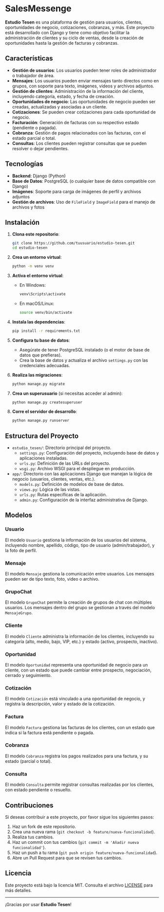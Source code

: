 # SalesMessenge

**Estudio Tesen** es una plataforma de gestión para usuarios, clientes, oportunidades de negocio, cotizaciones, cobranzas, y más. Este proyecto está desarrollado con Django y tiene como objetivo facilitar la administración de clientes y su ciclo de ventas, desde la creación de oportunidades hasta la gestión de facturas y cobranzas.

## Características

- **Gestión de usuarios**: Los usuarios pueden tener roles de administrador o trabajador de área.
- **Mensajes**: Los usuarios pueden enviar mensajes tanto directos como en grupos, con soporte para texto, imágenes, videos y archivos adjuntos.
- **Gestión de clientes**: Administración de la información del cliente, incluyendo categoría, estado, y fecha de creación.
- **Oportunidades de negocio**: Las oportunidades de negocio pueden ser creadas, actualizadas y asociadas a un cliente.
- **Cotizaciones**: Se pueden crear cotizaciones para cada oportunidad de negocio.
- **Facturación**: Generación de facturas con su respectivo estado (pendiente o pagada).
- **Cobranza**: Gestión de pagos relacionados con las facturas, con el estado parcial o total.
- **Consultas**: Los clientes pueden registrar consultas que se pueden resolver o dejar pendientes.

## Tecnologías

- **Backend**: Django (Python)
- **Base de Datos**: PostgreSQL (o cualquier base de datos compatible con Django)
- **Imágenes**: Soporte para carga de imágenes de perfil y archivos adjuntos
- **Gestión de archivos**: Uso de `FileField` y `ImageField` para el manejo de archivos y fotos

## Instalación

1. **Clona este repositorio**:

    ```bash
    git clone https://github.com/tuusuario/estudio-tesen.git
    cd estudio-tesen
    ```

2. **Crea un entorno virtual**:

    ```bash
    python -m venv venv
    ```

3. **Activa el entorno virtual**:
   - En Windows:
     ```bash
     venv\Scripts\activate
     ```
   - En macOS/Linux:
     ```bash
     source venv/bin/activate
     ```

4. **Instala las dependencias**:

    ```bash
    pip install -r requirements.txt
    ```

5. **Configura tu base de datos**:
   - Asegúrate de tener PostgreSQL instalado (o el motor de base de datos que prefieras).
   - Crea la base de datos y actualiza el archivo `settings.py` con las credenciales adecuadas.

6. **Realiza las migraciones**:

    ```bash
    python manage.py migrate
    ```

7. **Crea un superusuario** (si necesitas acceder al admin):

    ```bash
    python manage.py createsuperuser
    ```

8. **Corre el servidor de desarrollo**:

    ```bash
    python manage.py runserver
    ```

## Estructura del Proyecto

- `estudio_tesen/`: Directorio principal del proyecto.
    - `settings.py`: Configuración del proyecto, incluyendo base de datos y aplicaciones instaladas.
    - `urls.py`: Definición de las URLs del proyecto.
    - `wsgi.py`: Archivo WSGI para el despliegue en producción.
- `app/`: Directorio con las aplicaciones Django que manejan la lógica de negocio (usuarios, clientes, ventas, etc.).
    - `models.py`: Definición de modelos de base de datos.
    - `views.py`: Lógica de las vistas.
    - `urls.py`: Rutas específicas de la aplicación.
    - `admin.py`: Configuración de la interfaz administrativa de Django.

## Modelos

### **Usuario**
El modelo `Usuario` gestiona la información de los usuarios del sistema, incluyendo nombre, apellido, código, tipo de usuario (admin/trabajador), y la foto de perfil.

### **Mensaje**
El modelo `Mensaje` gestiona la comunicación entre usuarios. Los mensajes pueden ser de tipo texto, foto, video o archivo.

### **GrupoChat**
El modelo `GrupoChat` permite la creación de grupos de chat con múltiples usuarios. Los mensajes dentro del grupo se gestionan a través del modelo `MensajeGrupo`.

### **Cliente**
El modelo `Cliente` administra la información de los clientes, incluyendo su categoría (alto, medio, bajo, VIP, etc.) y estado (activo, prospecto, inactivo).

### **Oportunidad**
El modelo `Oportunidad` representa una oportunidad de negocio para un cliente, con un estado que puede cambiar entre prospecto, negociación, cerrado y seguimiento.

### **Cotización**
El modelo `Cotización` está vinculado a una oportunidad de negocio, y registra la descripción, valor y estado de la cotización.

### **Factura**
El modelo `Factura` gestiona las facturas de los clientes, con un estado que indica si la factura está pendiente o pagada.

### **Cobranza**
El modelo `Cobranza` registra los pagos realizados para una factura, y su estado (parcial o total).

### **Consulta**
El modelo `Consulta` permite registrar consultas realizadas por los clientes, con estado pendiente o resuelto.

## Contribuciones

Si deseas contribuir a este proyecto, por favor sigue los siguientes pasos:

1. Haz un fork de este repositorio.
2. Crea una nueva rama (`git checkout -b feature/nueva-funcionalidad`).
3. Realiza tus cambios.
4. Haz un commit con tus cambios (`git commit -m 'Añadir nueva funcionalidad'`).
5. Haz un push a tu rama (`git push origin feature/nueva-funcionalidad`).
6. Abre un Pull Request para que se revisen tus cambios.

## Licencia

Este proyecto está bajo la licencia MIT. Consulta el archivo [LICENSE](LICENSE) para más detalles.

---

¡Gracias por usar **Estudio Tesen**!
